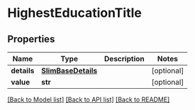 # HighestEducationTitle


## Properties
Name | Type | Description | Notes
------------ | ------------- | ------------- | -------------
**details** | [**SlimBaseDetails**](SlimBaseDetails.md) |  | [optional] 
**value** | **str** |  | [optional] 

[[Back to Model list]](../README.md#documentation-for-models) [[Back to API list]](../README.md#documentation-for-api-endpoints) [[Back to README]](../README.md)


